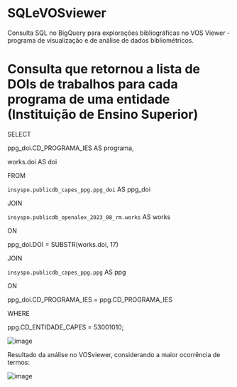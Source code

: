 # SQLeVOSviewer
Consulta SQL no BigQuery para explorações bibliográficas no VOS Viewer - programa de visualização e de análise de dados bibliométricos. 

# Consulta que retornou a lista de DOIs de trabalhos para cada programa de uma entidade (Instituição de Ensino Superior)

SELECT

  ppg_doi.CD_PROGRAMA_IES AS programa,
  
  works.doi AS doi
  
FROM

  `insyspo.publicdb_capes_ppg.ppg_doi` AS ppg_doi
  
JOIN

  `insyspo.publicdb_openalex_2023_08_rm.works` AS works
  
ON

  ppg_doi.DOI = SUBSTR(works.doi, 17)
  
JOIN

  `insyspo.publicdb_capes_ppg.ppg` AS ppg
  
ON

  ppg_doi.CD_PROGRAMA_IES = ppg.CD_PROGRAMA_IES
  
WHERE

  ppg.CD_ENTIDADE_CAPES = 53001010;
  

![image](https://github.com/Saraiana/SQLeVOSviewer/assets/102194276/6504ff5a-5f2e-4493-bc94-8b64ea1fd945)

Resultado da análise no VOSviewer, considerando a maior ocorrência de termos: 

![image](https://github.com/Saraiana/SQLeVOSviewer/assets/102194276/2de44cf3-9951-4ed1-a2ee-a1a34503a0f4)




  
